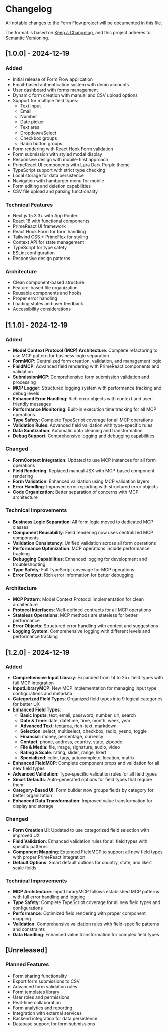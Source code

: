 # Changelog

All notable changes to the Form Flow project will be documented in this file.

The format is based on [Keep a Changelog](https://keepachangelog.com/en/1.0.0/),
and this project adheres to [Semantic Versioning](https://semver.org/spec/v2.0.0.html).

## [1.0.0] - 2024-12-19

### Added

- Initial release of Form Flow application
- Email-based authentication system with demo accounts
- User dashboard with forms management
- Dynamic form creation with manual and CSV upload options
- Support for multiple field types:
  - Text input
  - Email
  - Number
  - Date picker
  - Text area
  - Dropdown/Select
  - Checkbox groups
  - Radio button groups
- Form rendering with React Hook Form validation
- Form submission with styled modal display
- Responsive design with mobile-first approach
- PrimeReact UI components with Lara Dark Purple theme
- TypeScript support with strict type checking
- Local storage for data persistence
- Navigation with hamburger menu for mobile
- Form editing and deletion capabilities
- CSV file upload and parsing functionality

### Technical Features

- Next.js 15.3.3+ with App Router
- React 18 with functional components
- PrimeReact UI framework
- React Hook Form for form handling
- Tailwind CSS + PrimeFlex for styling
- Context API for state management
- TypeScript for type safety
- ESLint configuration
- Responsive design patterns

### Architecture

- Clean component-based structure
- Feature-based file organization
- Reusable components and hooks
- Proper error handling
- Loading states and user feedback
- Accessibility considerations

## [1.1.0] - 2024-12-19

### Added

- **Model Context Protocol (MCP) Architecture**: Complete refactoring to use MCP pattern for business logic separation
- **FormMCP**: Centralized form creation, validation, and management logic
- **FieldMCP**: Advanced field rendering with PrimeReact components and validation
- **SubmissionMCP**: Comprehensive form submission validation and processing
- **MCP Logger**: Structured logging system with performance tracking and debug levels
- **Enhanced Error Handling**: Rich error objects with context and user-friendly messages
- **Performance Monitoring**: Built-in execution time tracking for all MCP operations
- **Type Safety**: Complete TypeScript coverage for all MCP operations
- **Validation Rules**: Advanced field validation with type-specific rules
- **Data Sanitization**: Automatic data cleaning and transformation
- **Debug Support**: Comprehensive logging and debugging capabilities

### Changed

- **FormContext Integration**: Updated to use MCP instances for all form operations
- **Field Rendering**: Replaced manual JSX with MCP-based component rendering
- **Form Validation**: Enhanced validation using MCP validation layers
- **Error Handling**: Improved error reporting with structured error objects
- **Code Organization**: Better separation of concerns with MCP architecture

### Technical Improvements

- **Business Logic Separation**: All form logic moved to dedicated MCP classes
- **Component Reusability**: Field rendering now uses centralized MCP components
- **Validation Consistency**: Unified validation across all form operations
- **Performance Optimization**: MCP operations include performance tracking
- **Debugging Capabilities**: Enhanced logging for development and troubleshooting
- **Type Safety**: Full TypeScript coverage for MCP operations
- **Error Context**: Rich error information for better debugging

### Architecture

- **MCP Pattern**: Model Context Protocol implementation for clean architecture
- **Protocol Interfaces**: Well-defined contracts for all MCP operations
- **Stateless Operations**: MCP methods are stateless for better performance
- **Error Objects**: Structured error handling with context and suggestions
- **Logging System**: Comprehensive logging with different levels and performance tracking

## [1.2.0] - 2024-12-19

### Added

- **Comprehensive Input Library**: Expanded from 14 to 25+ field types with full MCP integration
- **InputLibraryMCP**: New MCP implementation for managing input type configurations and metadata
- **Categorized Field Types**: Organized field types into 9 logical categories for better UX
- **Enhanced Field Types**:
  - **Basic Inputs**: text, email, password, number, url, search
  - **Date & Time**: date, datetime, time, month, week, year
  - **Advanced Text**: textarea, rich-text, markdown
  - **Selection**: select, multiselect, checkbox, radio, yesno, toggle
  - **Financial**: money, percentage, currency
  - **Contact**: phone, address, country, state, zipcode
  - **File & Media**: file, image, signature, audio, video
  - **Rating & Scale**: rating, slider, range, likert
  - **Specialized**: color, tags, autocomplete, location, matrix
- **Enhanced FieldMCP**: Complete component props and validation for all new field types
- **Advanced Validation**: Type-specific validation rules for all field types
- **Smart Defaults**: Auto-generated options for field types that require them
- **Category-Based UI**: Form builder now groups fields by category for better organization
- **Enhanced Data Transformation**: Improved value transformation for display and storage

### Changed

- **Form Creation UI**: Updated to use categorized field selection with improved UX
- **Field Validation**: Enhanced validation rules for all field types with specific patterns
- **Component Mapping**: Extended FieldMCP to support all new field types with proper PrimeReact integration
- **Default Options**: Smart default options for country, state, and likert scale fields

### Technical Improvements

- **MCP Architecture**: InputLibraryMCP follows established MCP patterns with full error handling and logging
- **Type Safety**: Complete TypeScript coverage for all new field types and configurations
- **Performance**: Optimized field rendering with proper component mapping
- **Validation**: Comprehensive validation rules with field-specific patterns and constraints
- **Data Handling**: Enhanced value transformation for complex field types

## [Unreleased]

### Planned Features

- Form sharing functionality
- Export form submissions to CSV
- Advanced form validation rules
- Form templates library
- User roles and permissions
- Real-time collaboration
- Form analytics and reporting
- Integration with external services
- Backend integration for data persistence
- Database support for form submissions
